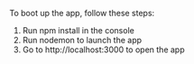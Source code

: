 To boot up the app, follow these steps:

1. Run npm install in the console
2. Run nodemon to launch the app
3. Go to http://localhost:3000 to open the app

